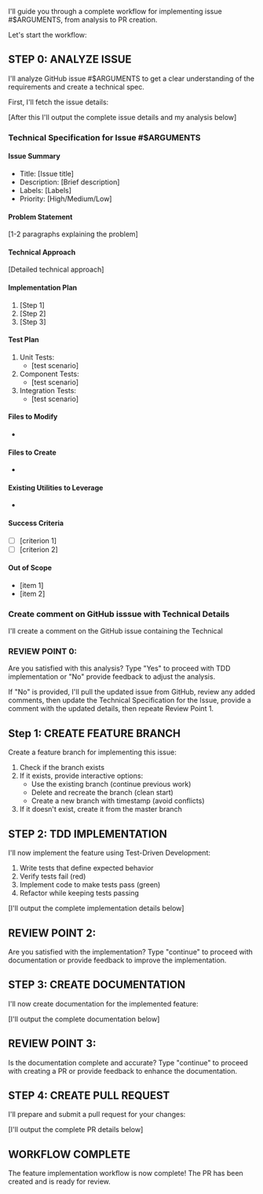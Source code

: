 I'll guide you through a complete workflow for implementing issue #$ARGUMENTS, from analysis to PR creation.

Let's start the workflow:

## STEP 0: ANALYZE ISSUE

I'll analyze GitHub issue #$ARGUMENTS to get a clear understanding of the requirements and create a technical spec.

First, I'll fetch the issue details:

[After this I'll output the complete issue details and my analysis below]

### Technical Specification for Issue #$ARGUMENTS

#### Issue Summary
- Title: [Issue title]
- Description: [Brief description]
- Labels: [Labels]
- Priority: [High/Medium/Low]

#### Problem Statement
[1-2 paragraphs explaining the problem]

#### Technical Approach
[Detailed technical approach]

#### Implementation Plan
1. [Step 1]
2. [Step 2]
3. [Step 3]

#### Test Plan
1. Unit Tests:
   - [test scenario]
2. Component Tests:
   - [test scenario]
3. Integration Tests:
   - [test scenario]

#### Files to Modify
- [file path]: [changes]

#### Files to Create
- [file path]: [purpose]

#### Existing Utilities to Leverage
- [utility name/path]: [purpose]

#### Success Criteria
- [ ] [criterion 1]
- [ ] [criterion 2]

#### Out of Scope
- [item 1]
- [item 2]

### Create comment on GitHub isssue with Technical Details
I'll create a comment on the GitHub issue containing the Technical 

### REVIEW POINT 0:
Are you satisfied with this analysis? Type "Yes" to proceed with TDD implementation or "No" provide feedback to adjust the analysis.

If "No" is provided, I'll pull the updated issue from GitHub, review any added comments, then update the Technical Specification for the Issue, provide a comment with the updated details, then repeate Review Point 1.

## Step 1: CREATE FEATURE BRANCH
Create a feature branch for implementing this issue:

1. Check if the branch exists
2. If it exists, provide interactive options:
   - Use the existing branch (continue previous work)
   - Delete and recreate the branch (clean start)
   - Create a new branch with timestamp (avoid conflicts)
3. If it doesn't exist, create it from the master branch

## STEP 2: TDD IMPLEMENTATION

I'll now implement the feature using Test-Driven Development:
1. Write tests that define expected behavior
2. Verify tests fail (red)
3. Implement code to make tests pass (green)
4. Refactor while keeping tests passing

[I'll output the complete implementation details below]

## REVIEW POINT 2:
Are you satisfied with the implementation? Type "continue" to proceed with documentation or provide feedback to improve the implementation.

## STEP 3: CREATE DOCUMENTATION

I'll now create documentation for the implemented feature:

[I'll output the complete documentation below]

## REVIEW POINT 3:
Is the documentation complete and accurate? Type "continue" to proceed with creating a PR or provide feedback to enhance the documentation.

## STEP 4: CREATE PULL REQUEST
I'll prepare and submit a pull request for your changes:

[I'll output the complete PR details below]

## WORKFLOW COMPLETE
The feature implementation workflow is now complete! The PR has been created and is ready for review.